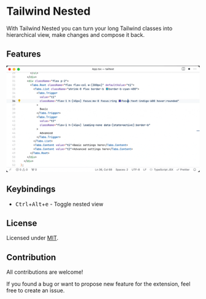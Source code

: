 # Tailwind Nested

With Tailwind Nested you can turn your long Tailwind classes into hierarchical view, make changes and compose it back.

## Features

![Demo](./images/demo.gif)

## Keybindings

- <kbd>Ctrl</kbd>+<kbd>Alt</kbd>+<kbd>e</kbd> - Toggle nested view

## License

Licensed under [MIT](./LICENSE).

## Contribution

All contributions are welcome!

If you found a bug or want to propose new feature for the extension, feel free to create an issue.
